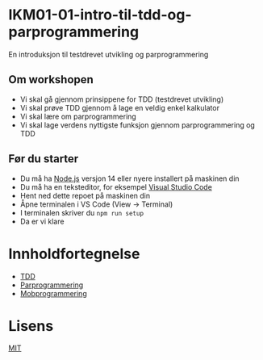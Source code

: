 # IKM01-01-intro-til-tdd-og-parprogrammering

En introduksjon til testdrevet utvikling og parprogrammering

## Om workshopen

- Vi skal gå gjennom prinsippene for TDD (testdrevet utvikling)
- Vi skal prøve TDD gjennom å lage en veldig enkel kalkulator
- Vi skal lære om parprogrammering
- Vi skal lage verdens nyttigste funksjon gjennom parprogrammering og TDD

## Før du starter

- Du må ha [Node.js](https://nodejs.org/en/) versjon 14 eller nyere installert på maskinen din
- Du må ha en teksteditor, for eksempel [Visual Studio Code](https://code.visualstudio.com/)
- Hent ned dette repoet på maskinen din
- Åpne terminalen i VS Code (View -> Terminal)
- I terminalen skriver du `npm run setup`
- Da er vi klare

# Innholdfortegnelse

- [TDD](docs/tdd.md)
- [Parprogrammering](docs/parprogrammering.md)
- [Mobprogrammering](docs/mobprogrammering.md)

# Lisens

[MIT](LICENSE)
